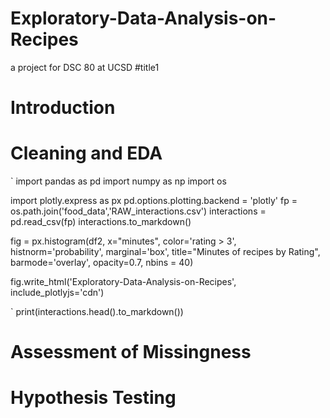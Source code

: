 # Exploratory-Data-Analysis-on-Recipes
a project for DSC 80 at UCSD
#title1
# Introduction

# Cleaning and EDA
`
import pandas as pd
import numpy as np
import os

import plotly.express as px
pd.options.plotting.backend = 'plotly'
fp = os.path.join('food_data','RAW_interactions.csv')
interactions = pd.read_csv(fp)
interactions.to_markdown()

fig = px.histogram(df2, x="minutes", color='rating > 3', histnorm='probability', marginal='box', 
             title="Minutes of recipes by Rating", barmode='overlay', opacity=0.7, nbins = 40)
             
fig.write_html('Exploratory-Data-Analysis-on-Recipes', include_plotlyjs='cdn')            

`
print(interactions.head().to_markdown())
# Assessment of Missingness

# Hypothesis Testing
